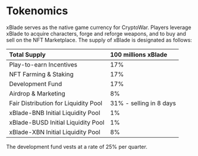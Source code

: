 # Tokenomics

xBlade serves as the native game currency for CryptoWar. Players leverage xBlade to acquire characters, forge and reforge weapons, and to buy and sell on the NFT Marketplace. The supply of xBlade is designated as follows:

| Total Supply | 100 millions xBlade |
| :--- | :--- |
| Play-to-earn Incentives | 17% |
| NFT Farming & Staking | 17% |
| Development Fund | 17% |
| Airdrop & Marketing | 8% |
| Fair Distribution for Liquidity Pool | 31% - selling in 8 days|
| xBlade-BNB Initial Liquidity Pool | 1% |
| xBlade-BUSD Initial Liquidity Pool | 1% |
| xBlade-XBN Initial Liquidity Pool | 8% |

The development fund vests at a rate of 25% per quarter. 

